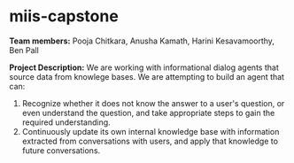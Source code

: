 # miis-capstone

**Team members:** Pooja Chitkara, Anusha Kamath, Harini Kesavamoorthy, Ben Pall

**Project Description:** We are working with informational dialog agents that source data from knowlege bases. We are attempting to build an agent that can:
1) Recognize whether it does not know the answer to a user's question, or even understand the question, and take appropriate steps to gain the required understanding.
2) Continuously update its own internal knowledge base with information extracted from conversations with users, and apply that knowledge to future conversations.
